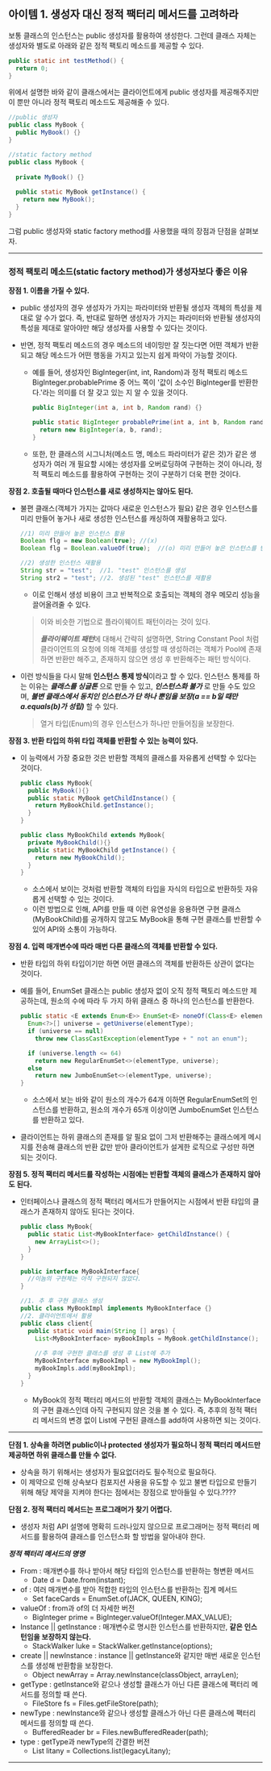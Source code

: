 ## 아이템 1. 생성자 대신 정적 팩터리 메서드를 고려하라

보통 클래스의 인스턴스는 public 생성자를 활용하여 생성한다. 그런데 클래스 자체는 생성자와 별도로 아래와 같은 정적 팩토리 메소드를 제공할 수 있다.

~~~java
public static int testMethod() {
  return 0;
}
~~~

위에서 설명한 바와 같이 클래스에서는 클라이언트에게 public 생성자를 제공해주지만 이 뿐만 아니라 정적 팩토리 메소드도 제공해줄 수 있다. 

~~~java
//public 생성자
public class MyBook {
  public MyBook() {}
}

//static factory method
public class MyBook {
  
  private MyBook() {}
  
  public static MyBook getInstance() {
    return new MyBook();
  }
}
~~~

그럼 public 생성자와 static factory method를 사용했을 때의 장점과 단점을 살펴보자.

---

### 정적 팩토리 메소드(static factory method)가 생성자보다 좋은 이유

**장점 1. 이름을 가질 수 있다.**

- public 생성자의 경우 생성자가 가지는 파라미터와 반환될 생성자 객체의 특성을 제대로 알 수가 없다. 즉, 반대로 말하면 생성자가 가지는 파라미터와 반환될 생성자의 특성을 제대로 알아야만 해당 생성자를 사용할 수 있다는 것이다.

- 반면, 정적 팩토리 메소드의 경우 메소드의 네이밍만 잘 짓는다면 어떤 객체가 반환되고 해당 메소드가 어떤 행동을 가지고 있는지 쉽게 파악이 가능할 것이다. 

  - 예를 들어, 생성자인 BigInteger(int, int, Random)과 정적 팩토리 메소드 BigInteger.probablePrime 중 어느 쪽이 '값이 소수인 BigInteger를 반환한다.'라는 의미를 더 잘 갖고 있는 지 알 수 있을 것이다. 

    ~~~java
    public BigInteger(int a, int b, Random rand) {}
    
    public static BigInteger probablePrime(int a, int b, Random rand) {
      return new BigInteger(a, b, rand);
    }
    ~~~

  - 또한, 한 클래스의 시그니처(메소드 명, 메소드 파라미터가 같은 것)가 같은 생성자가 여러 개 필요할 시에는 생성자를 오버로딩하여 구현하는 것이 아니라, 정적 팩토리 메소드를 활용하여 구현하는 것이 구분하기 더욱 편한 것이다.



**장점 2. 호출될 때마다 인스턴스를 새로 생성하지는 않아도 된다.**

- 불편 클래스(객체가 가지는 값마다 새로운 인스턴스가 필요) 같은 경우 인스턴스를 미리 만들어 놓거나 새로 생성한 인스턴스를 캐싱하여 재활용하고 있다. 

  ~~~java
  //1) 미리 만들어 놓은 인스턴스 활용
  Boolean flg = new Boolean(true); //(x)
  Boolean flg = Boolean.valueOf(true);	//(o) 미리 만들어 놓은 인스턴스를 반환
  
  //2) 생성한 인스턴스 재활용
  String str = "test";	//1. "test" 인스턴스를 생성
  String str2 = "test";	//2. 생성된 "test" 인스턴스를 재활용
  ~~~

  - 이로 인해서 생성 비용이 크고 반복적으로 호출되는 객체의 경우 메모리 성능을 끌어올려줄 수 있다.

  > 이와 비슷한 기법으로 플라이웨이트 패턴이라는 것이 있다.
  >
  > ***플라이웨이트 패턴***에 대해서 간략히 설명하면, String Constant Pool 처럼 클라이언트의 요청에 의해 객체를 생성할 때 생성하려는 객체가 Pool에 존재하면 반환만 해주고, 존재하지 않으면 생성 후 반환해주는 패턴 방식이다.

  

- 이런 방식들을 다시 말해 **인스턴스 통제 방식**이라고 할 수 있다. 인스턴스 통제를 하는 이유는 ***클래스를 싱글톤*** 으로 만들 수 있고, ***인스턴스화 불가*** 로 만들 수도 있으며, ***불변 클래스에서 동치인 인스턴스가 단 하나 뿐임을 보장(a == b일 때만 a.equals(b)가 성립)*** 할 수 있다. 

  > 열거 타입(Enum)의 경우 인스턴스가 하나만 만들어짐을 보장한다.



**장점 3. 반환 타입의 하위 타입 객체를 반환할 수 있는 능력이 있다.**

- 이 능력에서 가장 중요한 것은 반환할 객체의 클래스를 자유롭게 선택할 수 있다는 것이다.

  ~~~java
  public class MyBook{
    public MyBook(){}
    public static MyBook getChildInstance() {
      return MyBookChild.getInstance();
    }
  }
  
  public class MyBookChild extends MyBook{
    private MyBookChild(){}
    public static MyBookChild getInstance() {
      return new MyBookChild();
    }
  }
  ~~~

  - 소스에서 보이는 것처럼 반환할 객체의 타입을 자식의 타입으로 반환하듯 자유롭게 선택할 수 있는 것이다.
  - 이런 방법으로 인해, API를 만들 때 이런 유연성을 응용하면 구현 클래스(MyBookChild)를 공개하지 않고도 MyBook을 통해 구현 클래스를 반환할 수 있어 API와 소통이 가능하다.



**장점 4. 입력 매개변수에 따라 매번 다른 클래스의 객체를 반환할 수 있다.**

- 반환 타입의 하위 타입이기만 하면 어떤 클래스의 객체를 반환하든 상관이 없다는 것이다.

- 예를 들어, EnumSet 클래스는 public 생성자 없이 오직 정적 팩토리 메소드만 제공하는데, 원소의 수에 따라 두 가지 하위 클래스 중 하나의 인스턴스를 반환한다.

  ~~~java
  public static <E extends Enum<E>> EnumSet<E> noneOf(Class<E> elementType) {
    Enum<?>[] universe = getUniverse(elementType);
    if (universe == null)
      throw new ClassCastException(elementType + " not an enum");
  
    if (universe.length <= 64)
      return new RegularEnumSet<>(elementType, universe);
    else
      return new JumboEnumSet<>(elementType, universe);
  }
  ~~~

  - 소스에서 보는 바와 같이 원소의 개수가 64개 이하면 RegularEnumSet의 인스턴스를 반환하고, 원소의 개수가 65개 이상이면 JumboEnumSet 인스턴스를 반환하고 있다.

- 클라이언트는 하위 클래스의 존재를 알 필요 없이 그저 반환해주는 클래스에게 메시지를 전송해 클래스의 반환 값만 받아 클라이언트가 설게한 로직으로 구성만 하면 되는 것이다.



**장점 5. 정적 팩터리 메서드를 작성하는 시점에는 반환할 객체의 클래스가 존재하지 않아도 된다.**

- 인터페이스나 클래스의 정적 팩터리 메서드가 만들어지는 시점에서 반환 탸입의 클래스가 존재하지 않아도 된다는 것이다.

  ~~~java
  public class MyBook{
    public static List<MyBookInterface> getChildInstance() {
      new ArrayList<>();
    }
  }
  
  public interface MyBookInterface{
    //이놈의 구현체는 아직 구현되지 않았다.
  }
  
  //1. 추 후 구현 클래스 생성
  public class MyBookImpl implements MyBookInterface {}
  //2. 클라이언트에서 활용
  public class client{
    public static void main(String [] args) {
      List<MyBookInterface> myBookImpls = MyBook.getChildInstance();
      
      //추 후에 구현한 클래스를 생성 후 List에 추가
      MyBookInterface myBookImpl = new MyBookImpl();
      myBookImpls.add(myBookImpl);
    }
  }
  ~~~

  - MyBook의 정적 팩터리 메서드의 반환할 객체의 클래스는 MyBookInterface의 구현 클래스인데 아직 구현되지 않은 것을 볼 수 있다. 즉, 추후의 정적 팩터리 메서드의 변경 없이 List에 구현된 클래스를 add하여 사용하면 되는 것이다.

---

**단점 1. 상속을 하려면 public이나 protected 생성자가 필요하니 정적 팩터리 메서드만 제공하면 하위 클래스를 만들 수 없다.**

- 상속을 하기 위해서는 생성자가 필요없더라도 필수적으로 필요하다.
- 이 제약으로 인해 상속보다 컴포지션 사용을 유도할 수 있고 불변 타입으로 만들기 위해 해당 제약을 지켜야 한다는 점에서는 장점으로 받아들일 수 있다.????



**단점 2. 정적 팩터리 메서드는 프로그래머가 찾기 어렵다.**

- 생성자 처럼 API 설명에 명확히 드러나있지 않으므로 프로그래머는 정적 팩터리 메서드를 활용하여 클래스를 인스턴스화 할 방법을 알아내야 한다.



***정적 팩터리 메서드의 명명***

- From : 매개변수를 하나 받아서 해당 타입의 인스턴스를 반환하는 형변환 메서드
  - Date d = Date.from(instant);
- of : 여러 매개변수를 받아 적합한 타입의 인스턴스를 반환하는 집계 메서드
  - Set<Rank> faceCards = EnumSet.of(JACK, QUEEN, KING);
- valueOf : from과 of의 더 자세한 버전
  - BigInteger prime = BigInteger.valueOf(Integer.MAX_VALUE);
- Instance || getInstance : 매개변수로 명시한 인스턴스를 반환하지만, **같은 인스턴임을 보장하지 않는다.**
  - StackWalker luke = StackWalker.getInstance(options);
- create || newInstance : instance || getInstance와 같지만 매번 새로운 인스턴스를 생성해 반환함을 보장한다.
  - Object newArray = Array.newInstance(classObject, arrayLen);
- getType : getInstance와 같으나 생성할 클래스가 아닌 다른 클래스에 팩터리 메서드를 정의할 때 쓴다.
  - FileStore fs = Files.getFileStore(path);
- newType : newInstance와 같으나 생성할 클래스가 아닌 다른 클래스에 팩터리 메서드를 정의할 때 쓴다.
  - BufferedReader br = Files.newBufferedReader(path);
- type : getType과 newType의 간결한 버전
  - List<Complaint> litany = Collections.list(legacyLitany);

---





